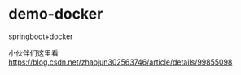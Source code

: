 # demo-docker
springboot+docker

小伙伴们这里看 https://blog.csdn.net/zhaojun302563746/article/details/99855098
